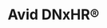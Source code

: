 ---
# If MB is 1, data rates will be treated as they are, meagbytes per seconds, for all calculations. If you set it to 8, it means the data is in megabits per second, and it will be divided by 8 in the selector.
title: Avid DNxHR® 
name: DNxHR
bitrate: constant
MB: 1
Resolutions:
  FHD:
    Res: 1920x1080px
    Codec:
      DNxHR LB:
        23.976: 
          Data: 4.31
          Bits: 8
          Chroma: "4:2:2"
        25: 
          Data: 4.49
          Bits: 8
          Chroma: "4:2:2"
        29.97: 
          Data: 5.39
          Bits: 8
          Chroma: "4:2:2"
        50: 
          Data: 8.98
          Bits: 8
          Chroma: "4:2:2"
        59.94: 
          Data: 10.77
          Bits: 8
          Chroma: "4:2:2"
      DNxHR SQ:
        23.976: 
          Data: 13.77
          Bits: 8
          Chroma: "4:2:2"
        25: 
          Data: 14.36
          Bits: 8
          Chroma: "4:2:2"
        29.97: 
          Data: 17.21
          Bits: 8
          Chroma: "4:2:2"
        50: 
          Data: 28.71
          Bits: 8
          Chroma: "4:2:2"
        59.94: 
          Data: 34.42
          Bits: 8
          Chroma: "4:2:2"
      DNxHR HQ:
        23.976: 
          Data: 20.79
          Bits: 8
          Chroma: "4:2:2"
        25: 
          Data: 21.68
          Bits: 8
          Chroma: "4:2:2"
        29.97: 
          Data: 25.99
          Bits: 8
          Chroma: "4:2:2"
        50: 
          Data: 43.36
          Bits: 8
          Chroma: "4:2:2"
        59.94: 
          Data: 51.98
          Bits: 8
          Chroma: "4:2:2"
      DNxHR HQX:
        23.976: 
          Data: 20.79
          Bits: "10/12"
          Chroma: "4:2:2"
        25: 
          Data: 21.68
          Bits: "10/12"
          Chroma: "4:2:2"
        29.97: 
          Data: 25.99
          Bits: "10/12"
          Chroma: "4:2:2"
        50: 
          Data: 43.36
          Bits: "10/12"
          Chroma: "4:2:2"
        59.94: 
          Data: 51.98
          Bits: "10/12"
          Chroma: "4:2:2"
      DNxHR 444:
        23.976: 
          Data: 41.68
          Bits: "10/12"
          Chroma: "4:4:4"
        25: 
          Data: 43.46
          Bits: "10/12"
          Chroma: "4:4:4"
        29.97: 
          Data: 52.10
          Bits: "10/12"
          Chroma: "4:4:4"
        50: 
          Data: 86.91
          Bits: "10/12"
          Chroma: "4:4:4"
        59.94: 
          Data: 104.19
          Bits: "10/12"
          Chroma: "4:4:4"
  DCI 2K:
    Res: 2048x1080px
    Codec:
      DNxHR LB:
        23.976: 
          Data: 4.59
          Bits: 8
          Chroma: "4:2:2"
        25: 
          Data: 4.79
          Bits: 8
          Chroma: "4:2:2"
        29.97: 
          Data: 5.74
          Bits: 8
          Chroma: "4:2:2"
        50: 
          Data: 9.57
          Bits: 8
          Chroma: "4:2:2"
        59.94: 
          Data: 11.47
          Bits: 8
          Chroma: "4:2:2"
      DNxHR SQ:
        23.976: 
          Data: 14.70
          Bits: 8
          Chroma: "4:2:2"
        25: 
          Data: 15.33
          Bits: 8
          Chroma: "4:2:2"
        29.97: 
          Data: 18.38
          Bits: 8
          Chroma: "4:2:2"
        50: 
          Data: 30.66
          Bits: 8
          Chroma: "4:2:2"
        59.94: 
          Data: 36.76
          Bits: 8
          Chroma: "4:2:2"
      DNxHR HQ:
        23.976: 
          Data: 22.20
          Bits: 8
          Chroma: "4:2:2"
        25: 
          Data: 23.14
          Bits: 8
          Chroma: "4:2:2"
        29.97: 
          Data: 27.75
          Bits: 8
          Chroma: "4:2:2"
        50: 
          Data: 46.29
          Bits: 8
          Chroma: "4:2:2"
        59.94: 
          Data: 55.49
          Bits: 8
          Chroma: "4:2:2"
      DNxHR HQX:
        23.976: 
          Data: 22.20
          Bits: "10/12"
          Chroma: "4:2:2"
        25: 
          Data: 23.14
          Bits: "10/12"
          Chroma: "4:2:2"
        29.97: 
          Data: 27.75
          Bits: "10/12"
          Chroma: "4:2:2"
        50: 
          Data: 46.29
          Bits: "10/12"
          Chroma: "4:2:2"
        59.94: 
          Data: 55.49
          Bits: "10/12"
          Chroma: "4:2:2"
      DNxHR 444:
        23.976: 
          Data: 44.39
          Bits: "10/12"
          Chroma: "4:4:4"
        25: 
          Data: 46.29
          Bits: "10/12"
          Chroma: "4:4:4"
        29.97: 
          Data: 55.49
          Bits: "10/12"
          Chroma: "4:4:4"
        50: 
          Data: 92.58
          Bits: "10/12"
          Chroma: "4:4:4"
        59.94: 
          Data: 110.98
          Bits: "10/12"
          Chroma: "4:4:4"
  UHD:
    Res: 3840x2160px
    Codec:
      DNxHR LB:
        23.976: 
          Data: 17.14
          Bits: 8
          Chroma: "4:2:2"
        25: 
          Data: 17.87
          Bits: 8
          Chroma: "4:2:2"
        29.97: 
          Data: 21.42
          Bits: 8
          Chroma: "4:2:2"
        50: 
          Data: 35.74
          Bits: 8
          Chroma: "4:2:2"
        59.94: 
          Data: 42.85
          Bits: 8
          Chroma: "4:2:2"
      DNxHR SQ:
        23.976: 
          Data: 55.07
          Bits: 8
          Chroma: "4:2:2"
        25: 
          Data: 57.42
          Bits: 8
          Chroma: "4:2:2"
        29.97: 
          Data: 68.84
          Bits: 8
          Chroma: "4:2:2"
        50: 
          Data: 114.84
          Bits: 8
          Chroma: "4:2:2"
        59.94: 
          Data: 137.67
          Bits: 8
          Chroma: "4:2:2"
      DNxHR HQ:
        23.976: 
          Data: 83.26
          Bits: 8
          Chroma: "4:2:2"
        25: 
          Data: 86.82
          Bits: 8
          Chroma: "4:2:2"
        29.97: 
          Data: 104.08
          Bits: 8
          Chroma: "4:2:2"
        50: 
          Data: 173.63
          Bits: 8
          Chroma: "4:2:2"
        59.94: 
          Data: 208.15
          Bits: 8
          Chroma: "4:2:2"
      DNxHR HQX:
        23.976: 
          Data: 83.26
          Bits: "10/12"
          Chroma: "4:2:2"
        25: 
          Data: 86.82
          Bits: "10/12"
          Chroma: "4:2:2"
        29.97: 
          Data: 104.08
          Bits: "10/12"
          Chroma: "4:2:2"
        50: 
          Data: 173.63
          Bits: "10/12"
          Chroma: "4:2:2"
        59.94: 
          Data: 208.15
          Bits: "10/12"
          Chroma: "4:2:2"
      DNxHR 444:
        23.976: 
          Data: 166.61
          Bits: "10/12"
          Chroma: "4:4:4"
        25: 
          Data: 173.73
          Bits: "10/12"
          Chroma: "4:4:4"
        29.97: 
          Data: 208.27
          Bits: "10/12"
          Chroma: "4:4:4"
        50: 
          Data: 347.46
          Bits: "10/12"
          Chroma: "4:4:4"
        59.94: 
          Data: 416.54
          Bits: "10/12"
          Chroma: "4:4:4"
  DCI 4K:
    Res: 4096x2160px
    Codec:
      DNxHR LB:
        23.976: 
          Data: 18.26
          Bits: 8
          Chroma: "4:2:2"
        25: 
          Data: 19.04
          Bits: 8
          Chroma: "4:2:2"
        29.97: 
          Data: 22.83
          Bits: 8
          Chroma: "4:2:2"
        50: 
          Data: 38.09
          Bits: 8
          Chroma: "4:2:2"
        59.94: 
          Data: 45.66
          Bits: 8
          Chroma: "4:2:2"
      DNxHR SQ:
        23.976: 
          Data: 58.72
          Bits: 8
          Chroma: "4:2:2"
        25: 
          Data: 61.23
          Bits: 8
          Chroma: "4:2:2"
        29.97: 
          Data: 73.40
          Bits: 8
          Chroma: "4:2:2"
        50: 
          Data: 122.46
          Bits: 8
          Chroma: "4:2:2"
        59.94: 
          Data: 146.81
          Bits: 8
          Chroma: "4:2:2"
      DNxHR HQ:
        23.976: 
          Data: 88.88
          Bits: 8
          Chroma: "4:2:2"
        25: 
          Data: 92.68
          Bits: 8
          Chroma: "4:2:2"
        29.97: 
          Data: 111.10
          Bits: 8
          Chroma: "4:2:2"
        50: 
          Data: 185.35
          Bits: 8
          Chroma: "4:2:2"
        59.94: 
          Data: 222.20
          Bits: 8
          Chroma: "4:2:2"
      DNxHR HQX:
        23.976: 
          Data: 88.88
          Bits: "10/12"
          Chroma: "4:2:2"
        25: 
          Data: 92.68
          Bits: "10/12"
          Chroma: "4:2:2"
        29.97: 
          Data: 111.10
          Bits: "10/12"
          Chroma: "4:2:2"
        50: 
          Data: 185.35
          Bits: "10/12"
          Chroma: "4:2:2"
        59.94: 
          Data: 222.20
          Bits: "10/12"
          Chroma: "4:2:2"
      DNxHR 444:
        23.976: 
          Data: 177.67
          Bits: "10/12"
          Chroma: "4:4:4"
        25: 
          Data: 185.25
          Bits: "10/12"
          Chroma: "4:4:4"
        29.97: 
          Data: 222.08
          Bits: "10/12"
          Chroma: "4:4:4"
        50: 
          Data: 370.51
          Bits: "10/12"
          Chroma: "4:4:4"
        59.94: 
          Data: 444.16
          Bits: "10/12"
          Chroma: "4:4:4"
---